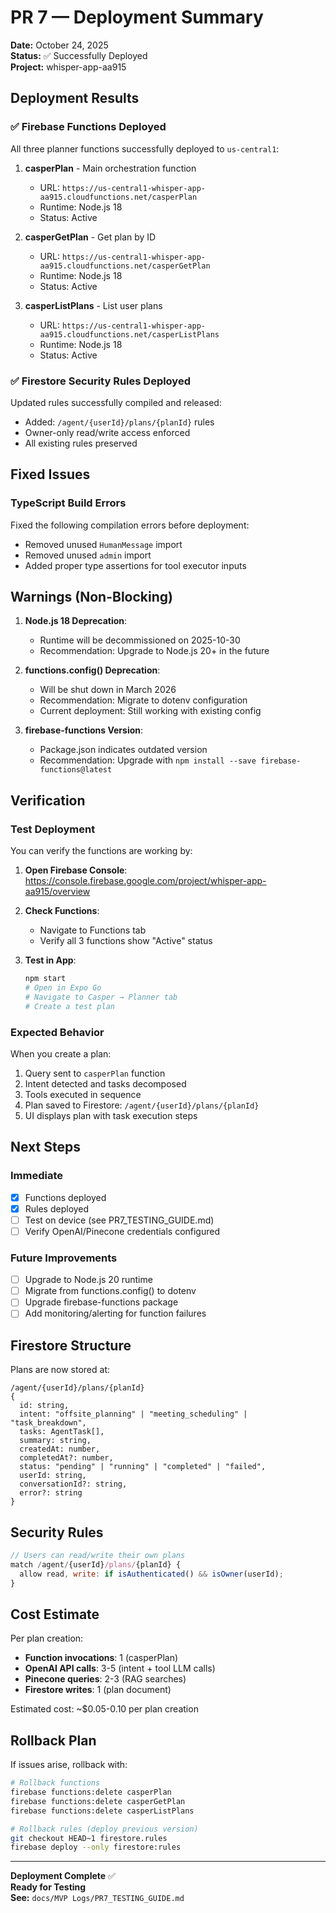 # PR 7 — Deployment Summary

**Date:** October 24, 2025  
**Status:** ✅ Successfully Deployed  
**Project:** whisper-app-aa915

## Deployment Results

### ✅ Firebase Functions Deployed

All three planner functions successfully deployed to `us-central1`:

1. **casperPlan** - Main orchestration function

   - URL: `https://us-central1-whisper-app-aa915.cloudfunctions.net/casperPlan`
   - Runtime: Node.js 18
   - Status: Active

2. **casperGetPlan** - Get plan by ID

   - URL: `https://us-central1-whisper-app-aa915.cloudfunctions.net/casperGetPlan`
   - Runtime: Node.js 18
   - Status: Active

3. **casperListPlans** - List user plans
   - URL: `https://us-central1-whisper-app-aa915.cloudfunctions.net/casperListPlans`
   - Runtime: Node.js 18
   - Status: Active

### ✅ Firestore Security Rules Deployed

Updated rules successfully compiled and released:

- Added: `/agent/{userId}/plans/{planId}` rules
- Owner-only read/write access enforced
- All existing rules preserved

## Fixed Issues

### TypeScript Build Errors

Fixed the following compilation errors before deployment:

- Removed unused `HumanMessage` import
- Removed unused `admin` import
- Added proper type assertions for tool executor inputs

## Warnings (Non-Blocking)

1. **Node.js 18 Deprecation**:

   - Runtime will be decommissioned on 2025-10-30
   - Recommendation: Upgrade to Node.js 20+ in the future

2. **functions.config() Deprecation**:

   - Will be shut down in March 2026
   - Recommendation: Migrate to dotenv configuration
   - Current deployment: Still working with existing config

3. **firebase-functions Version**:
   - Package.json indicates outdated version
   - Recommendation: Upgrade with `npm install --save firebase-functions@latest`

## Verification

### Test Deployment

You can verify the functions are working by:

1. **Open Firebase Console**:
   https://console.firebase.google.com/project/whisper-app-aa915/overview

2. **Check Functions**:

   - Navigate to Functions tab
   - Verify all 3 functions show "Active" status

3. **Test in App**:
   ```bash
   npm start
   # Open in Expo Go
   # Navigate to Casper → Planner tab
   # Create a test plan
   ```

### Expected Behavior

When you create a plan:

1. Query sent to `casperPlan` function
2. Intent detected and tasks decomposed
3. Tools executed in sequence
4. Plan saved to Firestore: `/agent/{userId}/plans/{planId}`
5. UI displays plan with task execution steps

## Next Steps

### Immediate

- [x] Functions deployed
- [x] Rules deployed
- [ ] Test on device (see PR7_TESTING_GUIDE.md)
- [ ] Verify OpenAI/Pinecone credentials configured

### Future Improvements

- [ ] Upgrade to Node.js 20 runtime
- [ ] Migrate from functions.config() to dotenv
- [ ] Upgrade firebase-functions package
- [ ] Add monitoring/alerting for function failures

## Firestore Structure

Plans are now stored at:

```
/agent/{userId}/plans/{planId}
{
  id: string,
  intent: "offsite_planning" | "meeting_scheduling" | "task_breakdown",
  tasks: AgentTask[],
  summary: string,
  createdAt: number,
  completedAt?: number,
  status: "pending" | "running" | "completed" | "failed",
  userId: string,
  conversationId?: string,
  error?: string
}
```

## Security Rules

```javascript
// Users can read/write their own plans
match /agent/{userId}/plans/{planId} {
  allow read, write: if isAuthenticated() && isOwner(userId);
}
```

## Cost Estimate

Per plan creation:

- **Function invocations**: 1 (casperPlan)
- **OpenAI API calls**: 3-5 (intent + tool LLM calls)
- **Pinecone queries**: 2-3 (RAG searches)
- **Firestore writes**: 1 (plan document)

Estimated cost: ~$0.05-0.10 per plan creation

## Rollback Plan

If issues arise, rollback with:

```bash
# Rollback functions
firebase functions:delete casperPlan
firebase functions:delete casperGetPlan
firebase functions:delete casperListPlans

# Rollback rules (deploy previous version)
git checkout HEAD~1 firestore.rules
firebase deploy --only firestore:rules
```

---

**Deployment Complete** ✅  
**Ready for Testing**  
**See:** `docs/MVP Logs/PR7_TESTING_GUIDE.md`

